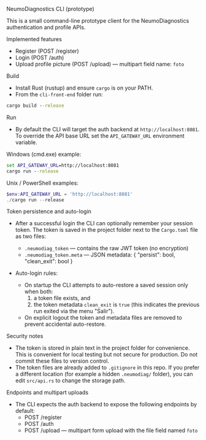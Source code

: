 NeumoDiagnostics CLI (prototype)

This is a small command-line prototype client for the NeumoDiagnostics authentication and profile APIs. 

Implemented features
- Register (POST /register)
- Login (POST /auth)
- Upload profile picture (POST /upload) — multipart field name: `foto`

Build
- Install Rust (rustup) and ensure `cargo` is on your PATH.
- From the `cli-front-end` folder run:

```cmd
cargo build --release
```

Run
- By default the CLI will target the auth backend at `http://localhost:8081`. To override the API base URL set the `API_GATEWAY_URL` environment variable.

Windows (cmd.exe) example:

```cmd
set API_GATEWAY_URL=http://localhost:8081
cargo run --release
```

Unix / PowerShell examples:

```powershell
$env:API_GATEWAY_URL = 'http://localhost:8081'
./cargo run --release
```

Token persistence and auto-login
- After a successful login the CLI can optionally remember your session token. The token is saved in the project folder next to the `Cargo.toml` file as two files:
	- `.neumodiag_token` — contains the raw JWT token (no encryption)
	- `.neumodiag_token.meta` — JSON metadata: { "persist": bool, "clean_exit": bool }

- Auto-login rules:
	- On startup the CLI attempts to auto-restore a saved session only when both:
		1) a token file exists, and
		2) the token metadata `clean_exit` is `true` (this indicates the previous run exited via the menu "Salir").
	- On explicit logout the token and metadata files are removed to prevent accidental auto-restore.

Security notes
- The token is stored in plain text in the project folder for convenience. This is convenient for local testing but not secure for production. Do not commit these files to version control.
- The token files are already added to `.gitignore` in this repo. If you prefer a different location (for example a hidden `.neumodiag/` folder), you can edit `src/api.rs` to change the storage path.

Endpoints and multipart uploads
- The CLI expects the auth backend to expose the following endpoints by default:
	- POST /register
	- POST /auth
	- POST /upload — multipart form upload with the file field named `foto`